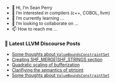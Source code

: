 - 👋 Hi, I’m Sean Perry
- 👀 I’m interested in compilers (c++, COBOL, llvm)
- 🌱 I’m currently learning ...
- 💞️ I’m looking to collaborate on ...
- 📫 How to reach me ...

<!---
s66perry/s66perry is a ✨ special ✨ repository because its `README.md` (this file) appears on your GitHub profile.
You can click the Preview link to take a look at your changes.
--->
### 📕 Latest LLVM Discourse Posts

<!-- DISCOURSE-LLVM:START -->
- [Some thoughts about `ValueBoundsConstraintSet`](https://discourse.llvm.org/t/some-thoughts-about-valueboundsconstraintset/84055#post_8)
- [Creating SHF_MERGE|SHF_STRINGS section](https://discourse.llvm.org/t/creating-shf-merge-shf-strings-section/86399#post_1)
- [Quadratic scaling of bufferization](https://discourse.llvm.org/t/quadratic-scaling-of-bufferization/86122#post_10)
- [Clarifiying the semantics of ptrtoint](https://discourse.llvm.org/t/clarifiying-the-semantics-of-ptrtoint/83987?page=3#post_59)
- [Some thoughts about `ValueBoundsConstraintSet`](https://discourse.llvm.org/t/some-thoughts-about-valueboundsconstraintset/84055#post_7)
<!-- DISCOURSE-LLVM:END -->
